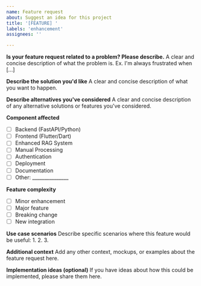 ```yaml
---
name: Feature request
about: Suggest an idea for this project
title: '[FEATURE] '
labels: 'enhancement'
assignees: ''

---
```


**Is your feature request related to a problem? Please describe.**
A clear and concise description of what the problem is. Ex. I'm always frustrated when [...]

**Describe the solution you'd like**
A clear and concise description of what you want to happen.

**Describe alternatives you've considered**
A clear and concise description of any alternative solutions or features you've considered.

**Component affected**
- [ ] Backend (FastAPI/Python)
- [ ] Frontend (Flutter/Dart)
- [ ] Enhanced RAG System
- [ ] Manual Processing
- [ ] Authentication
- [ ] Deployment
- [ ] Documentation
- [ ] Other: _______________

**Feature complexity**
- [ ] Minor enhancement
- [ ] Major feature
- [ ] Breaking change
- [ ] New integration

**Use case scenarios**
Describe specific scenarios where this feature would be useful:
1.
2.
3.

**Additional context**
Add any other context, mockups, or examples about the feature request here.

**Implementation ideas (optional)**
If you have ideas about how this could be implemented, please share them here.